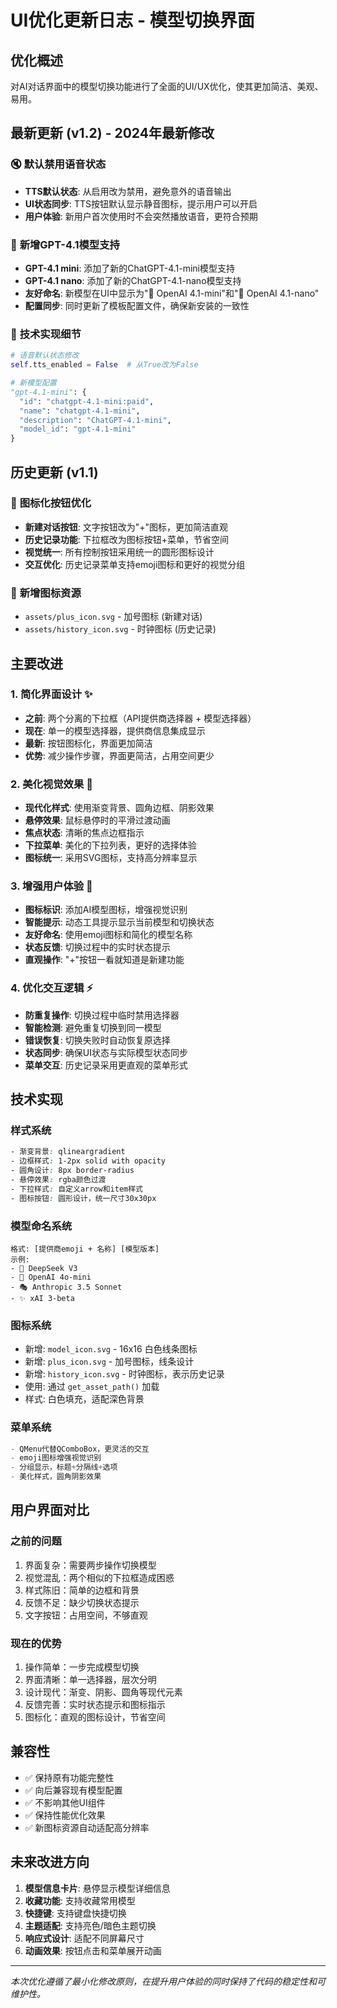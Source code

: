 # UI优化更新日志 - 模型切换界面

## 优化概述

对AI对话界面中的模型切换功能进行了全面的UI/UX优化，使其更加简洁、美观、易用。

## 最新更新 (v1.2) - 2024年最新修改

### 🔇 **默认禁用语音状态**
- **TTS默认状态**: 从启用改为禁用，避免意外的语音输出
- **UI状态同步**: TTS按钮默认显示静音图标，提示用户可以开启
- **用户体验**: 新用户首次使用时不会突然播放语音，更符合预期

### 🤖 **新增GPT-4.1模型支持**
- **GPT-4.1 mini**: 添加了新的ChatGPT-4.1-mini模型支持
- **GPT-4.1 nano**: 添加了新的ChatGPT-4.1-nano模型支持
- **友好命名**: 新模型在UI中显示为"🚀 OpenAI 4.1-mini"和"🚀 OpenAI 4.1-nano"
- **配置同步**: 同时更新了模板配置文件，确保新安装的一致性

### 📝 **技术实现细节**
```python
# 语音默认状态修改
self.tts_enabled = False  # 从True改为False

# 新模型配置
"gpt-4.1-mini": {
  "id": "chatgpt-4.1-mini:paid",
  "name": "chatgpt-4.1-mini", 
  "description": "ChatGPT-4.1-mini",
  "model_id": "gpt-4.1-mini"
}
```

## 历史更新 (v1.1)

### 🎯 **图标化按钮优化**
- **新建对话按钮**: 文字按钮改为"+"图标，更加简洁直观
- **历史记录功能**: 下拉框改为图标按钮+菜单，节省空间
- **视觉统一**: 所有控制按钮采用统一的圆形图标设计
- **交互优化**: 历史记录菜单支持emoji图标和更好的视觉分组

### 📁 **新增图标资源**
- `assets/plus_icon.svg` - 加号图标 (新建对话)
- `assets/history_icon.svg` - 时钟图标 (历史记录)

## 主要改进

### 1. 简化界面设计 ✨
- **之前**: 两个分离的下拉框（API提供商选择器 + 模型选择器）
- **现在**: 单一的模型选择器，提供商信息集成显示
- **最新**: 按钮图标化，界面更加简洁
- **优势**: 减少操作步骤，界面更简洁，占用空间更少

### 2. 美化视觉效果 🎨
- **现代化样式**: 使用渐变背景、圆角边框、阴影效果
- **悬停效果**: 鼠标悬停时的平滑过渡动画
- **焦点状态**: 清晰的焦点边框指示
- **下拉菜单**: 美化的下拉列表，更好的选择体验
- **图标统一**: 采用SVG图标，支持高分辨率显示

### 3. 增强用户体验 🚀
- **图标标识**: 添加AI模型图标，增强视觉识别
- **智能提示**: 动态工具提示显示当前模型和切换状态
- **友好命名**: 使用emoji图标和简化的模型名称
- **状态反馈**: 切换过程中的实时状态提示
- **直观操作**: "+"按钮一看就知道是新建功能

### 4. 优化交互逻辑 ⚡
- **防重复操作**: 切换过程中临时禁用选择器
- **智能检测**: 避免重复切换到同一模型
- **错误恢复**: 切换失败时自动恢复原选择
- **状态同步**: 确保UI状态与实际模型状态同步
- **菜单交互**: 历史记录采用更直观的菜单形式

## 技术实现

### 样式系统
```css
- 渐变背景: qlineargradient
- 边框样式: 1-2px solid with opacity
- 圆角设计: 8px border-radius
- 悬停效果: rgba颜色过渡
- 下拉样式: 自定义arrow和item样式
- 图标按钮: 圆形设计，统一尺寸30x30px
```

### 模型命名系统
```
格式: [提供商emoji + 名称] [模型版本]
示例:
- 🧠 DeepSeek V3
- 🚀 OpenAI 4o-mini
- 🎭 Anthropic 3.5 Sonnet
- ✨ xAI 3-beta
```

### 图标系统
- 新增: `model_icon.svg` - 16x16 白色线条图标
- 新增: `plus_icon.svg` - 加号图标，线条设计
- 新增: `history_icon.svg` - 时钟图标，表示历史记录
- 使用: 通过 `get_asset_path()` 加载
- 样式: 白色填充，适配深色背景

### 菜单系统
```python
- QMenu代替QComboBox，更灵活的交互
- emoji图标增强视觉识别
- 分组显示，标题+分隔线+选项
- 美化样式，圆角阴影效果
```

## 用户界面对比

### 之前的问题
1. 界面复杂：需要两步操作切换模型
2. 视觉混乱：两个相似的下拉框造成困惑
3. 样式陈旧：简单的边框和背景
4. 反馈不足：缺少切换状态提示
5. 文字按钮：占用空间，不够直观

### 现在的优势
1. 操作简单：一步完成模型切换
2. 界面清晰：单一选择器，层次分明
3. 设计现代：渐变、阴影、圆角等现代元素
4. 反馈完善：实时状态提示和图标指示
5. 图标化：直观的图标设计，节省空间

## 兼容性

- ✅ 保持原有功能完整性
- ✅ 向后兼容现有模型配置
- ✅ 不影响其他UI组件
- ✅ 保持性能优化效果
- ✅ 新图标资源自动适配高分辨率

## 未来改进方向

1. **模型信息卡片**: 悬停显示模型详细信息
2. **收藏功能**: 支持收藏常用模型
3. **快捷键**: 支持键盘快捷切换
4. **主题适配**: 支持亮色/暗色主题切换
5. **响应式设计**: 适配不同屏幕尺寸
6. **动画效果**: 按钮点击和菜单展开动画

---

*本次优化遵循了最小化修改原则，在提升用户体验的同时保持了代码的稳定性和可维护性。* 